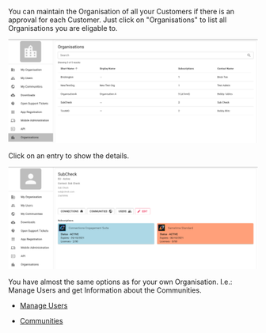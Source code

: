 You can maintain the Organisation of all your Customers if there is an approval for each Customer.
Just click on "Organisations" to list all Organisations you are eligable to.

![Last login](/assets/images/screen-shots/admin/bp-org-list.png)

Click on an entry to show the details.

![Last login](/assets/images/screen-shots/admin/bp-org-detail.png)

You have almost the same options as for your own Organisation. I.e.: Manage Users and get Information about the Communities.

- [Manage Users](https://docs.st.collab.cloud/admin/manage-users/)

- [Communities](https://docs.st.collab.cloud/admin/my-communities/)
